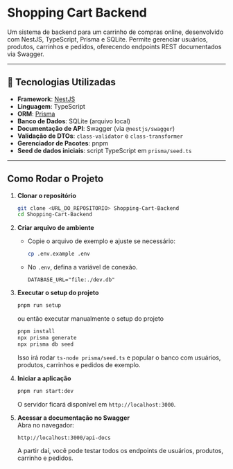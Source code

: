 # Shopping Cart Backend

Um sistema de backend para um carrinho de compras online, desenvolvido com NestJS, TypeScript, Prisma e SQLite. Permite gerenciar usuários, produtos, carrinhos e pedidos, oferecendo endpoints REST documentados via Swagger.

---

## 🚀 Tecnologias Utilizadas

- **Framework**: [NestJS](https://nestjs.com/)  
- **Linguagem**: TypeScript  
- **ORM**: [Prisma](https://www.prisma.io/)  
- **Banco de Dados**: SQLite (arquivo local)  
- **Documentação de API**: Swagger (via `@nestjs/swagger`)  
- **Validação de DTOs**: `class-validator` e `class-transformer`  
- **Gerenciador de Pacotes**: pnpm  
- **Seed de dados iniciais**: script TypeScript em `prisma/seed.ts`

---

## Como Rodar o Projeto

1. **Clonar o repositório**  
   ```bash
   git clone <URL_DO_REPOSITORIO> Shopping-Cart-Backend
   cd Shopping-Cart-Backend
   ```

2. **Criar arquivo de ambiente**  
   - Copie o arquivo de exemplo e ajuste se necessário:
     ```bash
     cp .env.example .env
     ```
   - No `.env`, defina a variável de conexão.
     ```
     DATABASE_URL="file:./dev.db"
     ```

3. **Executar o setup do projeto**  
   ```bash
   pnpm run setup
   ```
   
   ou então executar manualmente o setup do projeto
   ```bash
   pnpm install
   npx prisma generate
   npx prisma db seed
   ```
   Isso irá rodar `ts-node prisma/seed.ts` e popular o banco com usuários, produtos, carrinhos e pedidos de exemplo.

7. **Iniciar a aplicação**  
   ```bash
   pnpm run start:dev
   ```
   O servidor ficará disponível em `http://localhost:3000`.

8. **Acessar a documentação no Swagger**  
   Abra no navegador:
   ```
   http://localhost:3000/api-docs
   ```
   A partir daí, você pode testar todos os endpoints de usuários, produtos, carrinho e pedidos.

